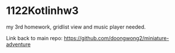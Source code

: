 # 1122Kotlinhw3
my 3rd homework, gridlist view and music player needed.  

Link back to main repo: https://github.com/doongwong2/miniature-adventure
